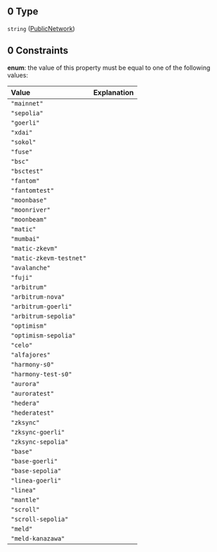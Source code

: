 ## 0 Type

`string` ([PublicNetwork](definitions-definitions-publicnetwork.md))

## 0 Constraints

**enum**: the value of this property must be equal to one of the following values:

| Value                   | Explanation |
| :---------------------- | :---------- |
| `"mainnet"`             |             |
| `"sepolia"`             |             |
| `"goerli"`              |             |
| `"xdai"`                |             |
| `"sokol"`               |             |
| `"fuse"`                |             |
| `"bsc"`                 |             |
| `"bsctest"`             |             |
| `"fantom"`              |             |
| `"fantomtest"`          |             |
| `"moonbase"`            |             |
| `"moonriver"`           |             |
| `"moonbeam"`            |             |
| `"matic"`               |             |
| `"mumbai"`              |             |
| `"matic-zkevm"`         |             |
| `"matic-zkevm-testnet"` |             |
| `"avalanche"`           |             |
| `"fuji"`                |             |
| `"arbitrum"`            |             |
| `"arbitrum-nova"`       |             |
| `"arbitrum-goerli"`     |             |
| `"arbitrum-sepolia"`    |             |
| `"optimism"`            |             |
| `"optimism-sepolia"`    |             |
| `"celo"`                |             |
| `"alfajores"`           |             |
| `"harmony-s0"`          |             |
| `"harmony-test-s0"`     |             |
| `"aurora"`              |             |
| `"auroratest"`          |             |
| `"hedera"`              |             |
| `"hederatest"`          |             |
| `"zksync"`              |             |
| `"zksync-goerli"`       |             |
| `"zksync-sepolia"`      |             |
| `"base"`                |             |
| `"base-goerli"`         |             |
| `"base-sepolia"`        |             |
| `"linea-goerli"`        |             |
| `"linea"`               |             |
| `"mantle"`              |             |
| `"scroll"`              |             |
| `"scroll-sepolia"`      |             |
| `"meld"`                |             |
| `"meld-kanazawa"`       |             |
